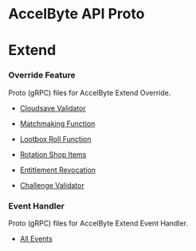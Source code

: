 # AccelByte API Proto

# Extend

### Override Feature

Proto (gRPC) files for AccelByte Extend Override.

* [Cloudsave Validator](proto/accelbyte/cloudsave/)

* [Matchmaking Function](proto/accelbyte/matchmaking/)

* [Lootbox Roll Function](proto/accelbyte/platform/entitlement/)

* [Rotation Shop Items](proto/accelbyte/platform/catalog/)

* [Entitlement Revocation](proto/accelbyte/platform/revocation/)

* [Challenge Validator](proto/accelbyte/challenge/)

### Event Handler

Proto (gRPC) files for AccelByte Extend Event Handler.

* [All Events](asyncapi/accelbyte/)
